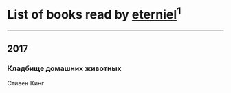 # List of books read by [eterniel](http://openid.yandex.ru/eterniel/)<sup>1</sup>
---

## 2017

### Кладбище домашних животных
Стивен Кинг



